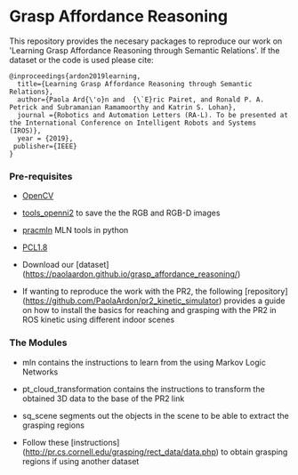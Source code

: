 # Grasp Affordance Reasoning

This repository provides the necesary packages to reproduce our work on 'Learning Grasp Affordance Reasoning through Semantic Relations'. If the dataset or the code is used please cite:
```
@inproceedings{ardon2019learning,
  title={Learning Grasp Affordance Reasoning through Semantic Relations},
  author={Paola Ard{\'o}n and  {\`E}ric Pairet, and Ronald P. A. Petrick and Subramanian Ramamoorthy and Katrin S. Lohan},
  journal ={Robotics and Automation Letters (RA-L). To be presented at the International Conference on Intelligent Robots and Systems (IROS)},
  year = {2019},
 publisher={IEEE}
}
```
### Pre-requisites
* [OpenCV](https://docs.opencv.org/3.4/d7/d9f/tutorial_linux_install.html)

* [tools_openni2](https://github.com/cvlabbonn/tools_openni2) to save the the RGB and RGB-D images

* [pracmln](http://pracmln.org/index.html) MLN tools in python

* [PCL1.8](https://gitlab.com/EAVISE/publicwiki/wikis/pcl-1.8-installation-ubuntu)

* Download our [dataset] (https://paolaardon.github.io/grasp_affordance_reasoning/)

* If wanting to reproduce the work with the PR2, the following [repository] (https://github.com/PaolaArdon/pr2_kinetic_simulator) provides a guide on how to install the basics for reaching and grasping with the PR2 in ROS kinetic using different indoor scenes

### The Modules
* mln contains the instructions to learn from the  using Markov Logic Networks

* pt_cloud_transformation contains the instructions to transform the obtained 3D data to the base of the PR2 link

* sq_scene segments out the objects in the scene to be able to extract the grasping regions

* Follow these [instructions] (http://pr.cs.cornell.edu/grasping/rect_data/data.php) to obtain grasping regions if using another dataset
